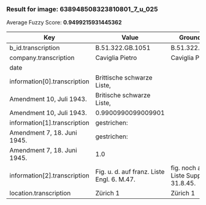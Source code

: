 ### Result for image: 638948508323810801_7_u_025
Average Fuzzy Score: **0.9499215931445362**
<small>

| Key | Value | Ground Truth | Score |
| --- | --- | --- | --- |
| b_id.transcription | B.51.322.GB.1051 | B.51.322.GB.1051. | 0.9696969696969697 |
| company.transcription | Caviglia Pietro | Caviglia Pietro | 1.0 |
| date |  |  | 1.0 |
| information[0].transcription | Brittische schwarze Liste,
Amendment 10, Juli 1943. | Britische schwarze Liste,
Amendment 10, Juli 1943. | 0.9900990099009901 |
| information[1].transcription | gestrichen:
Amendment 7, 18. Juni 1945. | gestrichen:
Amendment 7, 18. Juni 1945. | 1.0 |
| information[2].transcription | Fig. u. d. auf franz. Liste Engl. 6. M.47. | fig. noch auf franz. Liste Suppl. 6, 31.8.45. | 0.6896551724137931 |
| location.transcription | Zürich 1 | Zürich 1 | 1.0 |

</small>
